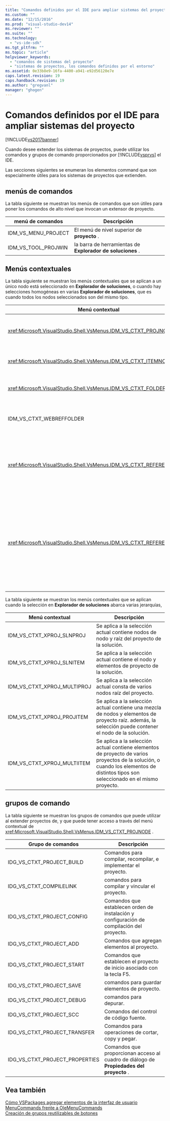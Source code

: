 ```yaml
---
title: "Comandos definidos por el IDE para ampliar sistemas del proyecto | Microsoft Docs"
ms.custom: ""
ms.date: "12/15/2016"
ms.prod: "visual-studio-dev14"
ms.reviewer: ""
ms.suite: ""
ms.technology: 
  - "vs-ide-sdk"
ms.tgt_pltfrm: ""
ms.topic: "article"
helpviewer_keywords: 
  - "comandos de sistemas del proyecto"
  - "sistemas de proyectos, los comandos definidos por el entorno"
ms.assetid: 0e33b8e9-16fa-4400-a941-e92d56120e7e
caps.latest.revision: 19
caps.handback.revision: 19
ms.author: "gregvanl"
manager: "ghogen"
---
```

# Comandos definidos por el IDE para ampliar sistemas del proyecto
[!INCLUDE[vs2017banner](../../code-quality/includes/vs2017banner.md)]

Cuando desee extender los sistemas de proyectos, puede utilizar los comandos y grupos de comando proporcionados por [!INCLUDE[vsprvs](../../code-quality/includes/vsprvs_md.md)] el IDE.  
  
 Las secciones siguientes se enumeran los elementos command que son especialmente útiles para los sistemas de proyectos que extienden.  
  
## menús de comandos  
 La tabla siguiente se muestran los menús de comandos que son útiles para poner los comandos de alto nivel que invocan un extensor de proyecto.  
  
|menú de comandos|Descripción|  
|----------------------|-----------------|  
|IDM\_VS\_MENU\_PROJECT|El menú de nivel superior de **proyecto** .|  
|IDM\_VS\_TOOL\_PROJWIN|la barra de herramientas de **Explorador de soluciones** .|  
  
## Menús contextuales  
 La tabla siguiente se muestran los menús contextuales que se aplican a un único nodo está seleccionado en **Explorador de soluciones**, o cuando hay selecciones homogéneas en varias **Explorador de soluciones**, que es cuando todos los nodos seleccionados son del mismo tipo.  
  
|Menú contextual|Descripción|  
|---------------------|-----------------|  
|<xref:Microsoft.VisualStudio.Shell.VsMenus.IDM_VS_CTXT_PROJNODE>|Se aplica cuando el nodo del proyecto está seleccionado.|  
|<xref:Microsoft.VisualStudio.Shell.VsMenus.IDM_VS_CTXT_ITEMNODE>|Se aplica cuando un archivo está seleccionado.|  
|<xref:Microsoft.VisualStudio.Shell.VsMenus.IDM_VS_CTXT_FOLDERNODE>|Se aplica cuando una carpeta está seleccionado.|  
|IDM\_VS\_CTXT\_WEBREFFOLDER|Se aplica a la carpeta de referencia web está seleccionado.|  
|<xref:Microsoft.VisualStudio.Shell.VsMenus.IDM_VS_CTXT_REFERENCEROOT>|Se aplica cuando el nodo raíz de las referencias denominado “referencias” está seleccionado.|  
|<xref:Microsoft.VisualStudio.Shell.VsMenus.IDM_VS_CTXT_REFERENCE>|Se aplica a los nodos de referencia son seleccionado; éstos incluyen el ensamblado, COM, y referencias de proyecto solo.  no incluye referencias web.|  
  
 La tabla siguiente se muestran los menús contextuales que se aplican cuando la selección en **Explorador de soluciones** abarca varias jerarquías,  
  
|Menú contextual|Descripción|  
|---------------------|-----------------|  
|IDM\_VS\_CTXT\_XPROJ\_SLNPROJ|Se aplica a la selección actual contiene nodos de nodo y raíz del proyecto de la solución.|  
|IDM\_VS\_CTXT\_XPROJ\_SLNITEM|Se aplica a la selección actual contiene el nodo y elementos de proyecto de la solución.|  
|IDM\_VS\_CTXT\_XPROJ\_MULTIPROJ|Se aplica a la selección actual consta de varios nodos raíz del proyecto.|  
|IDM\_VS\_CTXT\_XPROJ\_PROJITEM|Se aplica a la selección actual contiene una mezcla de nodos y elementos de proyecto raíz.  además, la selección puede contener el nodo de la solución.|  
|IDM\_VS\_CTXT\_XPROJ\_MULTIITEM|Se aplica a la selección actual contiene elementos de proyecto de varios proyectos de la solución, o cuando los elementos de distintos tipos son seleccionado en el mismo proyecto.|  
  
## grupos de comando  
 La tabla siguiente se muestran los grupos de comandos que puede utilizar al extender proyectos de, y que puede tener acceso a través del menú contextual de <xref:Microsoft.VisualStudio.Shell.VsMenus.IDM_VS_CTXT_PROJNODE> .  
  
|Grupo de comandos|Descripción|  
|-----------------------|-----------------|  
|IDG\_VS\_CTXT\_PROJECT\_BUILD|Comandos para compilar, recompilar, e implementar el proyecto.|  
|IDG\_VS\_CTXT\_COMPILELINK|comandos para compilar y vincular el proyecto.|  
|IDG\_VS\_CTXT\_PROJECT\_CONFIG|Comandos que establecen orden de instalación y configuración de compilación del proyecto.|  
|IDG\_VS\_CTXT\_PROJECT\_ADD|Comandos que agregan elementos al proyecto.|  
|IDG\_VS\_CTXT\_PROJECT\_START|Comandos que establecen el proyecto de inicio asociado con la tecla F5.|  
|IDG\_VS\_CTXT\_PROJECT\_SAVE|comandos para guardar elementos de proyecto.|  
|IDG\_VS\_CTXT\_PROJECT\_DEBUG|comandos para depurar.|  
|IDG\_VS\_CTXT\_PROJECT\_SCC|Comandos del control de código fuente.|  
|IDG\_VS\_CTXT\_PROJECT\_TRANSFER|Comandos para operaciones de cortar, copy y pegar.|  
|IDG\_VS\_CTXT\_PROJECT\_PROPERTIES|Comandos que proporcionan acceso al cuadro de diálogo de **Propiedades del proyecto** .|  
  
## Vea también  
 [Cómo VSPackages agregar elementos de la interfaz de usuario](../../extensibility/internals/how-vspackages-add-user-interface-elements.md)   
 [MenuCommands frente a OleMenuCommands](../../misc/menucommands-vs-olemenucommands.md)   
 [Creación de grupos reutilizables de botones](../../extensibility/creating-reusable-groups-of-buttons.md)